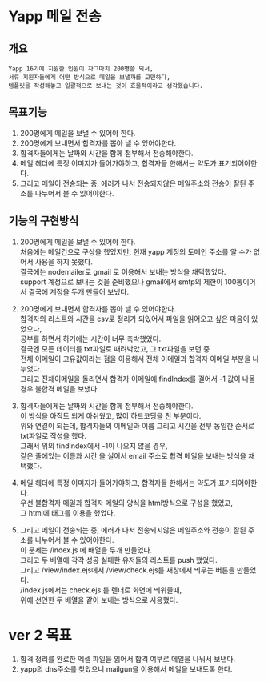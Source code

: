 # Yapp 메일 전송

## 개요
    Yapp 16기에 지원한 인원이 자그마치 200명쯤 되서,
    서류 지원자들에게 어떤 방식으로 메일을 보낼까를 고민하다, 
    템플릿을 작성해놓고 일괄적으로 보내는 것이 효율적이라고 생각했습니다.

## 목표기능
1. 200명에게 메일을 보낼 수 있어야 한다.
2. 200명에게 보내면서 합격자를 뽑아 낼 수 있어야한다.
3. 합격자들에게는 날짜와 시간을 함께 첨부해서 전송해야한다.
4. 메일 헤더에 특정 이미지가 들어가야하고, 합격자들 한해서는 약도가 표기되어야한다.
5. 그리고 메일이 전송되는 중, 에러가 나서 전송되지않은 메일주소와 전송이 잘된 주소를 나누어서 볼 수 있어야한다.

## 기능의 구현방식
1. 200명에게 메일을 보낼 수 있어야 한다.  
    처음에는 메일건으로 구상을 했었지만, 현재 yapp 계정의 도메인 주소를 알 수가 없어서 사용을 하지 못했다.  
    결국에는 nodemailer로 gmail 로 이용해서 보내는 방식을 채택했었다.  
    support 계정으로 보내는 것을 준비했으나 gmail에서 smtp의 제한이 100통이어서 결국에 계정을 두개 만들어 보냈다.  

2. 200명에게 보내면서 합격자를 뽑아 낼 수 있어야한다.  
    합격자의 리스트와 시간을 csv로 정리가 되있어서 파일을 읽어오고 싶은 마음이 있었으나,   
    공부를 하면서 하기에는 시간이 너무 촉박했었다.  
    결국엔 모든 데이터를 txt파일로 때려박았고, 그 txt파일을 보던 중  
    전체 이메일이 고유값이라는 점을 이용해서 전체 이메일과 합격자 이메일 부분을 나누었다.  
    그리고 전체이메일을 돌리면서 합격자 이메일에 findIndex를 걸어서 -1 값이 나올경우 불합격 메일을 보냈다.  

3. 합격자들에게는 날짜와 시간을 함께 첨부해서 전송해야한다.  
    이 방식을 아직도 되게 아쉬웠고, 많이 하드코딩을 친 부분이다.  
    위와 연결이 되는데, 합격자들의 이메일과 이름 그리고 시간을 전부 동일한 순서로 txt파일로 작성을 했다.  
    그래서 위의 findIndex에서 -1이 나오지 않을 경우,   
    같은 줄에있는 이름과 시간 을 실어서 email 주소로 합격 메일을 보내는 방식을 채택했다.  

4. 메일 헤더에 특정 이미지가 들어가야하고, 합격자들 한해서는 약도가 표기되어야한다.  
    우선 불합격자 메일과 합격자 메일의 양식을 html방식으로 구성을 했었고,  
    그 html에 <img/>태그를 이용을 했었다.  
    
5. 그리고 메일이 전송되는 중, 에러가 나서 전송되지않은 메일주소와 전송이 잘된 주소를 나누어서 볼 수 있어야한다.  
    이 문제는 /index.js 에 배열을 두개 만들었다.  
    그리고 두 배열에 각각 성공 실패한 유저들의 리스트를 push 했었다.  
    그리고 /view/index.ejs에서 /view/check.ejs를 새창에서 띄우는 버튼을 만들었다.  
    /index.js에서는 check.ejs 를 렌더로 화면에 띄워줄때,  
    위에 선언한 두 배열을 같이 보내는 방식으로 사용했다.  

# ver 2 목표
1. 합격 정리를 완료한 엑셀 파일을 읽어서 합격 여부로 메일을 나눠서 보낸다.
2. yapp의 dns주소를 찾았으니 mailgun을 이용해서 메일을 보내도록 한다.